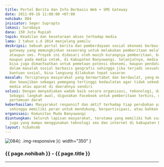```yaml
---
title: Portal Berita dan Info Berbasis Web + SMS Gateway
date: 2011-09-16 11:08:00 +07:00
nohibah: 084
inisiator: Seger Suprapto
lokasi: Surabaya
dana: 150 Juta Rupiah
topik: Keadilan dan kesetaraan akses terhadap media
lama: 2 tahun s.d 2014 menjelang pemilu
deskripsi: Sebuah portal berita dan pemberdayaan sosial ekonomi berbasis web + sms
  gateway yang memungkinkan seseorang untuk melakukan pemberitaan melalui internet
  ataupun sms. Proyek ini didasari oleh masih kurangnya pemberitaan, baik secara online
  maupun pada media cetak, di Kabupaten Banyuwangi. Selanjutnya, media online ini
  bisa juga dimanfaatkan untuk pemetaan potensi ekonomi, maupun pendataan penduduk
  dalam masalah sosial berbasis geografis sehingga jika terjadi sesuatu atau penyaluran
  bantuan sosial, bisa langsung dilakukan tepat sasaran
masalah: Terciptanya masyarakat yang bermartabat dan berdaulat, yang menyadari hak-hak
  dan kewajiban sebagai pemegang tertinggi kedaulatan agar tidak sekedar menjadi korban
  media atau aparat di daerahnya sendiri
solusi: Dengan menyediakan wadah baik secara organisasi, tekonologi, dan informasi.
  Sebagai langkah awal, digunakan Facebook untuk pemberitaan terkini, diskusi, dan
  pertemuan darat
keberhasilan: Masyarakat responsif dan aktif terhadap tiap perubahan yang ada di sekitarnya
  sehingga memiliki peran untuk mendukung, berpartisipasi, atau bahkan menolaknya
organisasi: Komunitas Muda Banyuwangi
diuntungkan: Seluruh lapisan masyarakat, terutama yang memiliki hak suara, khususnya
  juga yang mampu menggunakan teknologi sms dan internet di kabupaten Banyuwangi
layout: hibahcmb
---
```


![084](/static/img/hibahcmb/084.png){: .img-responsive }{: width="350" }

### {{ page.nohibah }} - {{ page.title }}

---
